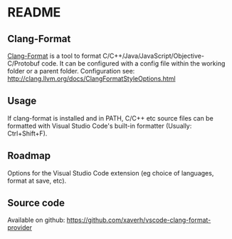 # README
## Clang-Format
[Clang-Format](http://clang.llvm.org/docs/ClangFormat.html) is a tool to format C/C++/Java/JavaScript/Objective-C/Protobuf code. It can be configured with a config file within the working folder or a parent folder. Configuration see: http://clang.llvm.org/docs/ClangFormatStyleOptions.html

## Usage
If clang-format is installed and in PATH, C/C++ etc source files can be formatted with Visual Studio Code's built-in formatter (Usually: Ctrl+Shift+F).

## Roadmap

Options for the Visual Studio Code extension (eg choice of languages, format at save, etc).

## Source code

Available on github: https://github.com/xaverh/vscode-clang-format-provider
